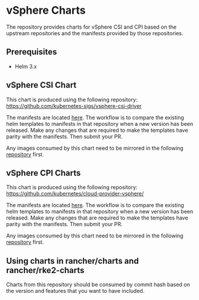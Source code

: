 # vSphere Charts

The repository provides charts for vSphere CSI and CPI based on the upstream repositories and the manifests provided by those
repositories.

## Prerequisites
- Helm 3.x

## vSphere CSI Chart

This chart is produced using the following repository: https://github.com/kubernetes-sigs/vsphere-csi-driver

The manifests are located [here](https://github.com/kubernetes-sigs/vsphere-csi-driver/tree/master/manifests). The workflow is to compare 
the existing helm templates to manifests in that repository when a new version has been released. Make any changes that are required to make the 
templates have parity with the manifests. Then submit your PR.

Any images consumed by this chart need to be mirrored in the following [repository](https://github.com/rancher/image-mirror) first.

## vSphere CPI Charts

This chart is produced using the following repository: https://github.com/kubernetes/cloud-provider-vsphere/

The manifests are located [here](https://github.com/kubernetes/cloud-provider-vsphere/tree/master/releases). The workflow is to compare
the existing helm templates to manifests in that repository when a new version has been released. Make any changes that are required to make the
templates have parity with the manifests. Then submit your PR.

Any images consumed by this chart need to be mirrored in the following [repository](https://github.com/rancher/image-mirror) first.

## Using charts in rancher/charts and rancher/rke2-charts

Charts from this repository should be consumed by commit hash based on the version and features that you want to have
included.

